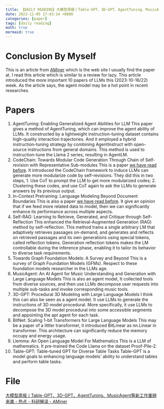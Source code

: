 ```yaml
---
title: 【DAILY READING】大模型周报丨Table-GPT、3D-GPT、AgentTuning、MusicAgent等新工作重磅来袭
date: 2023-11-05 17:43:14 +0800
categories: [paper]
tags: [daily reading]
math: true
mermaid: true
---
```



# Conclusion By Myself
This is an article from [AMiner](https://www.aminer.cn/) which is the web site I usually find the paper at. I read this article which is similar to a review for lazy.
This article introduced the more important 10 papers of LLMs this (2023-10-16/22) week. As the article says, the agent model may be a hot point in recent researches.
# Papers
1. AgentTuning: Enabling Generalized Agent Abilities for LLM
	This paper gives a method of AgentTuning, which can improve the agent ability of LLMs. It constructed by a lightweight instruction-tuning dataset contains high-quality interaction trajectories. And it employed a hybrid instruction-tuning strategy by combining AgentInstruct with open-source instructions from general domains. This method is used to instruction-tune the Llama 2 series, resulting in AgentLM.
2. CodeChain: Towards Modular Code Generation Through Chain of Self-revision with Representative Sub-modules
	This is a paper [we have read before](https://washing1127.github.io/posts/CodeChain-Towards-Modular-Code-Generation-Through-Chain-of-Self-revisions-with-Representative-Sub-modules). It introduced the CodeChain framework to induce LLMs can generate more modularize code by self-revisions. They did this in two steps, 1. Use CoT to prompt the LLM to get more modularized codes; 2. Clustering these codes, and use CoT again to ask the LLMs to generate answers by its previous output.
3. In-Context Pretraining: Language Modeling Beyond Document Boundaries
	This is also a paper [we have read before](https://washing1127.github.io/posts/In-Context-Pretraining-Language-Modeling-Beyond-Document-Boundaries). It give an opinion that if we feed more related data to model, then we can significantly enhance its performance across multiple aspects.
4. Self-RAG: Learning to Retrieve, Generated, and Critique through Self-Reflection
	This enhanced the Retrieval-Augmented Generation (RAG) method by self-reflection. This method trains a single arbitrary LM that adaptively retrieves passages on-demand, and generates and reflects on retrieved passages and its own generations using special tokens, called reflection tokens. Generation reflection tokens makes the LM controllable during the inference phase, enabling it to tailor its behavior to diverse task requirements.
5. Towards Graph Foundation Models: A Survey and Beyond
	This is a survey of Graph Foundation Models (GFMs). Respect to these foundation models researcher in the LLMs age.
6. MusicAgent: An AI Agent for Music Understanding and Generation with Large Language Models
	This is also an agent model, It collected tools from diverse sources, and then use LLMs decompose user requests into multiple sub-tasks and invoke corresponding music tools.
7. 3D-GPT: Procedural 3D Modeling with Large Language Models
	I think this can also be seen as a agent model. It use LLMs to generate the instructions of 3D model procedural. More specifically, it use LLMs to decompose the 3D model procedural into some accessible segments and appointing the apt agent for each task.
8. BitNet: Scaling 1-bit Transformers for Large Language Models
	This may be a paper of a littler transformer, it introduced BitLinear as nn.Linear in transformer. This architecture can significantly reduce the memory occupy and energy usage.
9. Llemma: An Open Language Model For Mathematics
	This is a LLM of mathematics. It pre-trained the Code Llama on the dataset Proof-Pile-2.
10. Table-GPT: Table-tuned GPT for Diverse Table Tasks
	Table-GPT is a model goals to enhancing language models' ability to understand tables and perform table tasks.

# File
[大模型周报丨Table-GPT、3D-GPT、AgentTuning、MusicAgent等新工作重磅来袭 - 热点 - 科研解读 - AMiner](https://www.aminer.cn/research_report/653739c57cb68b460f549f84) 